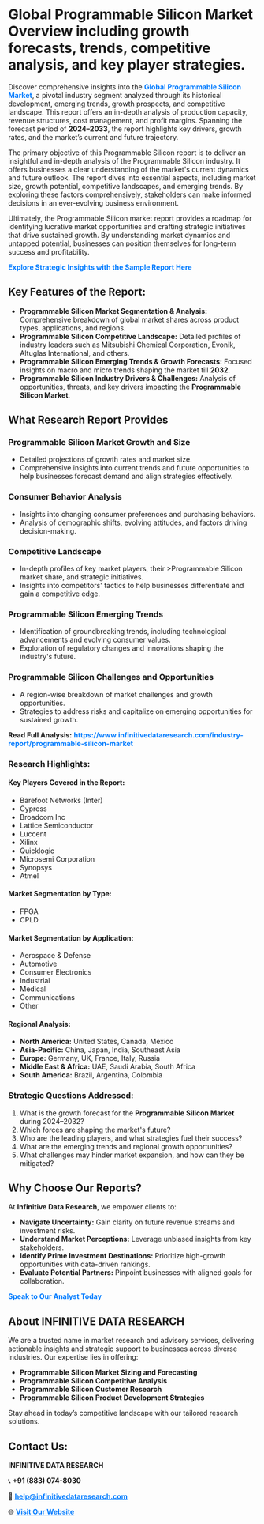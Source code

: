 <h1>Global Programmable Silicon Market Overview including growth forecasts, trends, competitive analysis, and key player strategies.</h1>
<p>
Discover comprehensive insights into the 
<a href="https://www.infinitivedataresearch.com/industry-report/programmable-silicon-market" rel="dofollow" style="color: #007BFF; text-decoration: none;"><strong>Global Programmable Silicon Market</strong></a>, a pivotal industry segment analyzed through its historical development, emerging trends, growth prospects, and competitive landscape. This report offers an in-depth analysis of production capacity, revenue structures, cost management, and profit margins. Spanning the forecast period of <strong>2024–2033</strong>, the report highlights key drivers, growth rates, and the market’s current and future trajectory.
</p>
<p>
The primary objective of this Programmable Silicon report is to deliver an insightful and in-depth analysis of the Programmable Silicon industry. It offers businesses a clear understanding of the market's current dynamics and future outlook. The report dives into essential aspects, including market size, growth potential, competitive landscapes, and emerging trends. By exploring these factors comprehensively, stakeholders can make informed decisions in an ever-evolving business environment.
</p>
<p>
Ultimately, the Programmable Silicon market report provides a roadmap for identifying lucrative market opportunities and crafting strategic initiatives that drive sustained growth. By understanding market dynamics and untapped potential, businesses can position themselves for long-term success and profitability.
</p>
<p>
<a href="https://www.infinitivedataresearch.com/request-sample/reportId=107207" style="color: #007BFF; text-decoration: none;"><strong>Explore Strategic Insights with the Sample Report Here</strong></a>
</p>

<h2>Key Features of the Report:</h2>
<ul>
<li><strong>Programmable Silicon Market Segmentation & Analysis:</strong> Comprehensive breakdown of global market shares across product types, applications, and regions.</li>
<li><strong>Programmable Silicon Competitive Landscape:</strong> Detailed profiles of industry leaders such as Mitsubishi Chemical Corporation, Evonik, Altuglas International, and others.</li>
<li><strong>Programmable Silicon Emerging Trends & Growth Forecasts:</strong> Focused insights on macro and micro trends shaping the market till <strong>2032</strong>.</li>
<li><strong>Programmable Silicon Industry Drivers & Challenges:</strong> Analysis of opportunities, threats, and key drivers impacting the <strong>Programmable Silicon Market</strong>.</li>
</ul>

<h2>What Research Report Provides</h2>
<h3>Programmable Silicon Market Growth and Size</h3>
<ul>
<li>Detailed projections of growth rates and market size.</li>
<li>Comprehensive insights into current trends and future opportunities to help businesses forecast demand and align strategies effectively.</li>
</ul>

<h3>Consumer Behavior Analysis</h3>
<ul>
<li>Insights into changing consumer preferences and purchasing behaviors.</li>
<li>Analysis of demographic shifts, evolving attitudes, and factors driving decision-making.</li>
</ul>

<h3>Competitive Landscape</h3>
<ul>
<li>In-depth profiles of key market players, their >Programmable Silicon market share, and strategic initiatives.</li>
<li>Insights into competitors' tactics to help businesses differentiate and gain a competitive edge.</li>
</ul>

<h3>Programmable Silicon Emerging Trends</h3>
<ul>
<li>Identification of groundbreaking trends, including technological advancements and evolving consumer values.</li>
<li>Exploration of regulatory changes and innovations shaping the industry's future.</li>
</ul>

<h3>Programmable Silicon Challenges and Opportunities</h3>
<ul>
<li>A region-wise breakdown of market challenges and growth opportunities.</li>
<li>Strategies to address risks and capitalize on emerging opportunities for sustained growth.</li>
</ul>
<p><strong>Read Full Analysis:</strong> <a href="https://www.infinitivedataresearch.com/industry-report/programmable-silicon-market" rel="dofollow" style="color: #007BFF; text-decoration: none;"><strong>https://www.infinitivedataresearch.com/industry-report/programmable-silicon-market</strong></a></p>
<h3>Research Highlights:</h3>
<h4>Key Players Covered in the Report:</h4>
<ul><li>Barefoot Networks (Inter)</li><li>Cypress</li><li>Broadcom Inc</li><li>Lattice Semiconductor</li><li>Luccent</li><li>Xilinx</li><li>Quicklogic</li><li>Microsemi Corporation</li><li>Synopsys</li><li>Atmel</li></ul>
<h4>Market Segmentation by Type:</h4>
<ul><li>FPGA</li><li>CPLD</li></ul>
<h4>Market Segmentation by Application:</h4>
<ul><li>Aerospace &amp; Defense</li><li>Automotive</li><li>Consumer Electronics</li><li>Industrial</li><li>Medical</li><li>Communications</li><li>Other</li></ul>

<h4>Regional Analysis:</h4>
<ul>
<li><strong>North America:</strong> United States, Canada, Mexico</li>
<li><strong>Asia-Pacific:</strong> China, Japan, India, Southeast Asia</li>
<li><strong>Europe:</strong> Germany, UK, France, Italy, Russia</li>
<li><strong>Middle East & Africa:</strong> UAE, Saudi Arabia, South Africa</li>
<li><strong>South America:</strong> Brazil, Argentina, Colombia</li>
</ul>

<h3>Strategic Questions Addressed:</h3>
<ol>
<li>What is the growth forecast for the <strong>Programmable Silicon Market</strong> during 2024–2032?</li>
<li>Which forces are shaping the market's future?</li>
<li>Who are the leading players, and what strategies fuel their success?</li>
<li>What are the emerging trends and regional growth opportunities?</li>
<li>What challenges may hinder market expansion, and how can they be mitigated?</li>
</ol>

<h2>Why Choose Our Reports?</h2>
<p>At <strong>Infinitive Data Research</strong>, we empower clients to:</p>
<ul>
<li><strong>Navigate Uncertainty:</strong> Gain clarity on future revenue streams and investment risks.</li>
<li><strong>Understand Market Perceptions:</strong> Leverage unbiased insights from key stakeholders.</li>
<li><strong>Identify Prime Investment Destinations:</strong> Prioritize high-growth opportunities with data-driven rankings.</li>
<li><strong>Evaluate Potential Partners:</strong> Pinpoint businesses with aligned goals for collaboration.</li>
</ul>
<p><a href="https://www.infinitivedataresearch.com/industry-report/programmable-silicon-market" rel="dofollow" style="color: #007BFF; text-decoration: none;"><strong>Speak to Our Analyst Today</strong></a></p>

<h2>About INFINITIVE DATA RESEARCH</h2>
<p>We are a trusted name in market research and advisory services, delivering actionable insights and strategic support to businesses across diverse industries. Our expertise lies in offering:</p>
<ul>
<li><strong>Programmable Silicon Market Sizing and Forecasting</strong></li>
<li><strong>Programmable Silicon Competitive Analysis</strong></li>
<li><strong>Programmable Silicon Customer Research</strong></li>
<li><strong>Programmable Silicon Product Development Strategies</strong></li>
</ul>
<p>Stay ahead in today’s competitive landscape with our tailored research solutions.</p>

<h2>Contact Us:</h2>
<p><strong>INFINITIVE DATA RESEARCH</strong></p>
<p>📞 <strong>+91 (883) 074-8030</strong></p>
<p>📧 <strong><a href="mailto:help@infinitivedataresearch.com" style="color: #007BFF;">help@infinitivedataresearch.com</a></strong></p>
<p>🌐 <strong><a href="https://www.infinitivedataresearch.com" rel="dofollow" style="color: #007BFF;">Visit Our Website</a></strong></p>